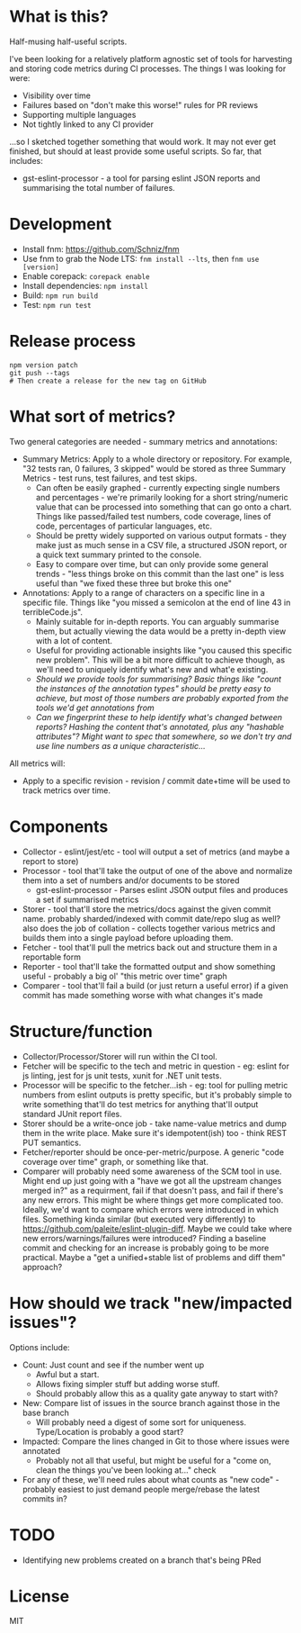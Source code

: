# What is this?

Half-musing half-useful scripts.

I've been looking for a relatively platform agnostic set of tools for harvesting and storing code metrics during CI
processes. The things I was looking for were:

* Visibility over time
* Failures based on "don't make this worse!" rules for PR reviews
* Supporting multiple languages
* Not tightly linked to any CI provider

...so I sketched together something that would work. It may not ever get finished, but should at least provide some
useful scripts. So far, that includes:

* gst-eslint-processor - a tool for parsing eslint JSON reports and summarising the total number of failures.

# Development

* Install fnm: https://github.com/Schniz/fnm
* Use fnm to grab the Node LTS: `fnm install --lts`, then `fnm use [version]`
* Enable corepack: `corepack enable`
* Install dependencies: `npm install`
* Build: `npm run build`
* Test: `npm run test`

# Release process

```
npm version patch
git push --tags
# Then create a release for the new tag on GitHub
```

# What sort of metrics?

Two general categories are needed - summary metrics and annotations:

* Summary Metrics: Apply to a whole directory or repository. For example, "32 tests ran, 0 failures, 3 skipped" would be stored as three Summary Metrics - test runs, test failures, and test skips.
  * Can often be easily graphed - currently expecting single numbers and percentages - we're primarily looking for a short string/numeric value that can be processed into something that can go onto a chart. Things like passed/failed test numbers, code coverage, lines of code, percentages of particular languages, etc.
  * Should be pretty widely supported on various output formats - they make just as much sense in a CSV file, a structured JSON report, or a quick text summary printed to the console.
  * Easy to compare over time, but can only provide some general trends - "less things broke on this commit than the last one" is less useful than "we fixed these three but broke this one"
* Annotations: Apply to a range of characters on a specific line in a specific file. Things like "you missed a semicolon at the end of line 43 in terribleCode.js".
  * Mainly suitable for in-depth reports. You can arguably summarise them, but actually viewing the data would be a pretty in-depth view with a lot of content.
  * Useful for providing actionable insights like "you caused this specific new problem". This will be a bit more difficult to achieve though, as we'll need to uniquely identify what's new and what'e existing.
  * *Should we provide tools for summarising? Basic things like "count the instances of the annotation types" should be pretty easy to achieve, but most of those numbers are probably exported from the tools we'd get annotations from*
  * *Can we fingerprint these to help identify what's changed between reports? Hashing the content that's annotated, plus any "hashable attributes"? Might want to spec that somewhere, so we don't try and use line numbers as a unique characteristic...*

All metrics will:

* Apply to a specific revision - revision / commit date+time will be used to track metrics over time.

# Components

* Collector - eslint/jest/etc - tool will output a set of metrics (and maybe a report to store)
* Processor - tool that'll take the output of one of the above and normalize them into a set of numbers and/or documents to be stored
    * gst-eslint-processor - Parses eslint JSON output files and produces a set if summarised metrics
* Storer - tool that'll store the metrics/docs against the given commit name. probably sharded/indexed with commit date/repo slug as well? also does the job of collation - collects together various metrics and builds them into a single payload before uploading them.
* Fetcher - tool that'll pull the metrics back out and structure them in a reportable form
* Reporter - tool that'll take the formatted output and show something useful - probably a big ol' "this metric over time" graph
* Comparer - tool that'll fail a build (or just return a useful error) if a given commit has made something worse with what changes it's made

# Structure/function

* Collector/Processor/Storer will run within the CI tool.
* Fetcher will be specific to the tech and metric in question - eg: eslint for js linting, jest for js unit tests, xunit for .NET unit tests.
* Processor will be specific to the fetcher...ish - eg: tool for pulling metric numbers from eslint outputs is pretty specific, but it's probably simple to write something that'll do test metrics for anything that'll output standard JUnit report files.
* Storer should be a write-once job - take name-value metrics and dump them in the write place. Make sure it's idempotent(ish) too - think REST PUT semantics.
* Fetcher/reporter should be once-per-metric/purpose. A generic "code coverage over time" graph, or something like that.
* Comparer will probably need some awareness of the SCM tool in use. Might end up just going with a "have we got all the upstream changes merged in?" as a requirment, fail if that doesn't pass, and fail if there's any new errors. This might be where things get more complicated too. Ideally, we'd want to compare which errors were introduced in which files. Something kinda similar (but executed very differently) to https://github.com/paleite/eslint-plugin-diff. Maybe we could take where new errors/warnings/failures were introduced? Finding a baseline commit and checking for an increase is probably going to be more practical. Maybe a "get a unified+stable list of problems and diff them" approach?

# How should we track "new/impacted issues"?

Options include:

* Count: Just count and see if the number went up
  * Awful but a start.
  * Allows fixing simpler stuff but adding worse stuff.
  * Should probably allow this as a quality gate anyway to start with?
* New: Compare list of issues in the source branch against those in the base branch
  * Will probably need a digest of some sort for uniqueness. Type/Location is probably a good start?
* Impacted: Compare the lines changed in Git to those where issues were annotated
  * Probably not all that useful, but might be useful for a "come on, clean the things you've been looking at..." check
* For any of these, we'll need rules about what counts as "new code" - probably easiest to just demand people merge/rebase the latest commits in?

# TODO
* Identifying new problems created on a branch that's being PRed

# License

MIT
